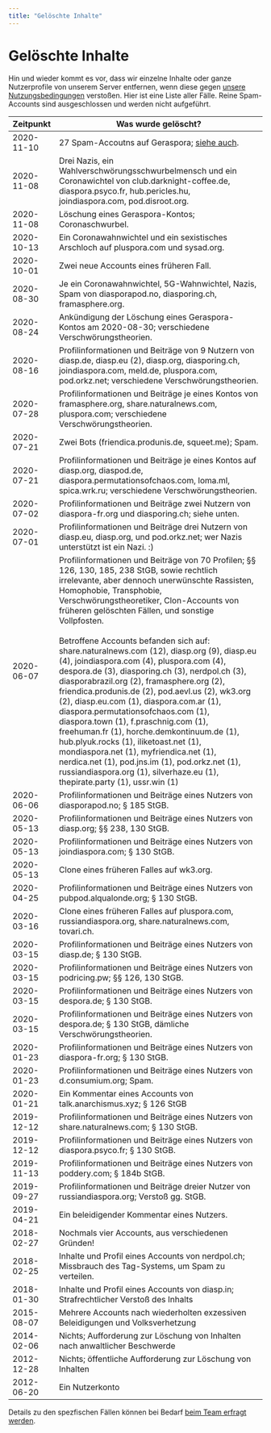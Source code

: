 ```yaml
---
title: "Gelöschte Inhalte"
---
```


# Gelöschte Inhalte

Hin und wieder kommt es vor, dass wir einzelne Inhalte oder ganze Nutzerprofile von unserem Server entfernen, wenn diese gegen [unsere Nutzungsbedingungen](/pod/legal.html) verstoßen. Hier ist eine Liste aller Fälle. Reine Spam-Accounts sind ausgeschlossen und werden nicht aufgeführt.

| Zeitpunkt  | Was wurde gelöscht?                                                                                                                                                                                                                                                                                                                                                                                                                                                                                                                                                                                                                                                                                                                                                                                                                                                                                                                                                       |
| ---------- | ------------------------------------------------------------------------------------------------------------------------------------------------------------------------------------------------------------------------------------------------------------------------------------------------------------------------------------------------------------------------------------------------------------------------------------------------------------------------------------------------------------------------------------------------------------------------------------------------------------------------------------------------------------------------------------------------------------------------------------------------------------------------------------------------------------------------------------------------------------------------------------------------------------------------------------------------------------------------- |
| 2020-11-10 | 27 Spam-Accoutns auf Geraspora; [siehe auch](https://pod.geraspora.de/posts/255ab1f005b00139cc9f268acd52edbf).                                                                                                                                                                                                                                                                                                                                                                                                                                                                                                                                                                                                                                                                                                                                                                                                                                                            |
| 2020-11-08 | Drei Nazis, ein Wahlverschwörungsschwurbelmensch und ein Coronawichtel von club.darknight-coffee.de, diaspora.psyco.fr, hub.pericles.hu, joindiaspora.com, pod.disroot.org.                                                                                                                                                                                                                                                                                                                                                                                                                                                                                                                                                                                                                                                                                                                                                                                               |
| 2020-11-08 | Löschung eines Geraspora-Kontos; Coronaschwurbel.                                                                                                                                                                                                                                                                                                                                                                                                                                                                                                                                                                                                                                                                                                                                                                                                                                                                                                                         |
| 2020-10-13 | Ein Coronawahnwichtel und ein sexistisches Arschloch auf pluspora.com und sysad.org.                                                                                                                                                                                                                                                                                                                                                                                                                                                                                                                                                                                                                                                                                                                                                                                                                                                                                      |
| 2020-10-01 | Zwei neue Accounts eines früheren Fall.                                                                                                                                                                                                                                                                                                                                                                                                                                                                                                                                                                                                                                                                                                                                                                                                                                                                                                                                   |
| 2020-08-30 | Je ein Coronawahnwichtel, 5G-Wahnwichtel, Nazis, Spam von diasporapod.no, diasporing.ch, framasphere.org.                                                                                                                                                                                                                                                                                                                                                                                                                                                                                                                                                                                                                                                                                                                                                                                                                                                                 |
| 2020-08-24 | Ankündigung der Löschung eines Geraspora-Kontos am 2020-08-30; verschiedene Verschwörungstheorien.                                                                                                                                                                                                                                                                                                                                                                                                                                                                                                                                                                                                                                                                                                                                                                                                                                                                        |
| 2020-08-16 | Profilinformationen und Beiträge von 9 Nutzern von diasp.de, diasp.eu (2), diasp.org, diasporing.ch, joindiaspora.com, meld.de, pluspora.com, pod.orkz.net; verschiedene Verschwörungstheorien.                                                                                                                                                                                                                                                                                                                                                                                                                                                                                                                                                                                                                                                                                                                                                                           |
| 2020-07-28 | Profilinformationen und Beiträge je eines Kontos von framasphere.org, share.naturalnews.com, pluspora.com; verschiedene Verschwörungstheorien.                                                                                                                                                                                                                                                                                                                                                                                                                                                                                                                                                                                                                                                                                                                                                                                                                            |
| 2020-07-21 | Zwei Bots (friendica.produnis.de, squeet.me); Spam.                                                                                                                                                                                                                                                                                                                                                                                                                                                                                                                                                                                                                                                                                                                                                                                                                                                                                                                       |
| 2020-07-21 | Profilinformationen und Beiträge je eines Kontos auf diasp.org, diaspod.de, diaspora.permutationsofchaos.com, loma.ml, spica.wrk.ru; verschiedene Verschwörungstheorien.                                                                                                                                                                                                                                                                                                                                                                                                                                                                                                                                                                                                                                                                                                                                                                                                  |
| 2020-07-02 | Profilinformationen und Beiträge zwei Nutzern von diaspora-fr.org und diasporing.ch; siehe unten.                                                                                                                                                                                                                                                                                                                                                                                                                                                                                                                                                                                                                                                                                                                                                                                                                                                                         |
| 2020-07-01 | Profilinformationen und Beiträge drei Nutzern von diasp.eu, diasp.org, und pod.orkz.net; wer Nazis unterstützt ist ein Nazi. :)                                                                                                                                                                                                                                                                                                                                                                                                                                                                                                                                                                                                                                                                                                                                                                                                                                           |
| 2020-06-07 | Profilinformationen und Beiträge von 70 Profilen; §§ 126, 130, 185, 238 StGB, sowie rechtlich irrelevante, aber dennoch unerwünschte Rassisten, Homophobie, Transphobie, Verschwörungstheoretiker, Clon-Accounts von früheren gelöschten Fällen, und sonstige Vollpfosten.<br><br>Betroffene Accounts befanden sich auf: share.naturalnews.com (12), diasp.org (9), diasp.eu (4), joindiaspora.com (4), pluspora.com (4), despora.de (3), diasporing.ch (3), nerdpol.ch (3), diasporabrazil.org (2), framasphere.org (2), friendica.produnis.de (2), pod.aevl.us (2), wk3.org (2), diasp.eu.com (1), diaspora.com.ar (1), diaspora.permutationsofchaos.com (1), diaspora.town (1), f.praschnig.com (1), freehuman.fr (1), horche.demkontinuum.de (1), hub.plyuk.rocks (1), iliketoast.net (1), mondiaspora.net (1), myfriendica.net (1), nerdica.net (1), pod.jns.im (1), pod.orkz.net (1), russiandiaspora.org (1), silverhaze.eu (1), thepirate.party (1), ussr.win (1) |
| 2020-06-06 | Profilinformationen und Beiträge eines Nutzers von diasporapod.no; § 185 StGB.                                                                                                                                                                                                                                                                                                                                                                                                                                                                                                                                                                                                                                                                                                                                                                                                                                                                                            |
| 2020-05-13 | Profilinformationen und Beiträge eines Nutzers von diasp.org; §§ 238, 130 StGB.                                                                                                                                                                                                                                                                                                                                                                                                                                                                                                                                                                                                                                                                                                                                                                                                                                                                                           |
| 2020-05-13 | Profilinformationen und Beiträge eines Nutzers von joindiaspora.com; § 130 StGB.                                                                                                                                                                                                                                                                                                                                                                                                                                                                                                                                                                                                                                                                                                                                                                                                                                                                                          |
| 2020-05-13 | Clone eines früheren Falles auf wk3.org.                                                                                                                                                                                                                                                                                                                                                                                                                                                                                                                                                                                                                                                                                                                                                                                                                                                                                                                                  |
| 2020-04-25 | Profilinformationen und Beiträge eines Nutzers von pubpod.alqualonde.org; § 130 StGB.                                                                                                                                                                                                                                                                                                                                                                                                                                                                                                                                                                                                                                                                                                                                                                                                                                                                                     |
| 2020-03-16 | Clone eines früheren Falles auf pluspora.com, russiandiaspora.org, share.naturalnews.com, tovari.ch.                                                                                                                                                                                                                                                                                                                                                                                                                                                                                                                                                                                                                                                                                                                                                                                                                                                                      |
| 2020-03-15 | Profilinformationen und Beiträge eines Nutzers von diasp.de; § 130 StGB.                                                                                                                                                                                                                                                                                                                                                                                                                                                                                                                                                                                                                                                                                                                                                                                                                                                                                                  |
| 2020-03-15 | Profilinformationen und Beiträge eines Nutzers von podricing.pw; §§ 126, 130 StGB.                                                                                                                                                                                                                                                                                                                                                                                                                                                                                                                                                                                                                                                                                                                                                                                                                                                                                        |
| 2020-03-15 | Profilinformationen und Beiträge eines Nutzers von despora.de; § 130 StGB.                                                                                                                                                                                                                                                                                                                                                                                                                                                                                                                                                                                                                                                                                                                                                                                                                                                                                                |
| 2020-03-15 | Profilinformationen und Beiträge eines Nutzers von despora.de; § 130 StGB, dämliche Verschwörungstheorien.                                                                                                                                                                                                                                                                                                                                                                                                                                                                                                                                                                                                                                                                                                                                                                                                                                                                |
| 2020-01-23 | Profilinformationen und Beiträge eines Nutzers von diaspora-fr.org; § 130 StGB.                                                                                                                                                                                                                                                                                                                                                                                                                                                                                                                                                                                                                                                                                                                                                                                                                                                                                           |
| 2020-01-23 | Profilinformationen und Beiträge eines Nutzers von d.consumium.org; Spam.                                                                                                                                                                                                                                                                                                                                                                                                                                                                                                                                                                                                                                                                                                                                                                                                                                                                                                 |
| 2020-01-21 | Ein Kommentar eines Accounts von talk.anarchismus.xyz; § 126 StGB                                                                                                                                                                                                                                                                                                                                                                                                                                                                                                                                                                                                                                                                                                                                                                                                                                                                                                         |
| 2019-12-12 | Profilinformationen und Beiträge eines Nutzers von share.naturalnews.com; § 130 StGB.                                                                                                                                                                                                                                                                                                                                                                                                                                                                                                                                                                                                                                                                                                                                                                                                                                                                                     |
| 2019-12-12 | Profilinformationen und Beiträge eines Nutzers von diaspora.psyco.fr; § 130 StGB.                                                                                                                                                                                                                                                                                                                                                                                                                                                                                                                                                                                                                                                                                                                                                                                                                                                                                         |
| 2019-11-13 | Profilinformationen und Beiträge eines Nutzers von poddery.com; § 184b StGB.                                                                                                                                                                                                                                                                                                                                                                                                                                                                                                                                                                                                                                                                                                                                                                                                                                                                                              |
| 2019-09-27 | Profilinformationen und Beiträge dreier Nutzer von russiandiaspora.org; Verstoß gg. StGB.                                                                                                                                                                                                                                                                                                                                                                                                                                                                                                                                                                                                                                                                                                                                                                                                                                                                                 |
| 2019-04-21 | Ein beleidigender Kommentar eines Nutzers.                                                                                                                                                                                                                                                                                                                                                                                                                                                                                                                                                                                                                                                                                                                                                                                                                                                                                                                                |
| 2018-02-27 | Nochmals vier Accounts, aus verschiedenen Gründen!                                                                                                                                                                                                                                                                                                                                                                                                                                                                                                                                                                                                                                                                                                                                                                                                                                                                                                                        |
| 2018-02-25 | Inhalte und Profil eines Accounts von nerdpol.ch; Missbrauch des Tag-Systems, um Spam zu verteilen.                                                                                                                                                                                                                                                                                                                                                                                                                                                                                                                                                                                                                                                                                                                                                                                                                                                                       |
| 2018-01-30 | Inhalte und Profil eines Accounts von diasp.in; Strafrechtlicher Verstoß des Inhalts                                                                                                                                                                                                                                                                                                                                                                                                                                                                                                                                                                                                                                                                                                                                                                                                                                                                                      |
| 2015-08-07 | Mehrere Accounts nach wiederholten exzessiven Beleidigungen und Volksverhetzung                                                                                                                                                                                                                                                                                                                                                                                                                                                                                                                                                                                                                                                                                                                                                                                                                                                                                           |
| 2014-02-06 | Nichts; Aufforderung zur Löschung von Inhalten nach anwaltlicher Beschwerde                                                                                                                                                                                                                                                                                                                                                                                                                                                                                                                                                                                                                                                                                                                                                                                                                                                                                               |
| 2012-12-28 | Nichts; öffentliche Aufforderung zur Löschung von Inhalten                                                                                                                                                                                                                                                                                                                                                                                                                                                                                                                                                                                                                                                                                                                                                                                                                                                                                                                |
| 2012-06-20 | Ein Nutzerkonto                                                                                                                                                                                                                                                                                                                                                                                                                                                                                                                                                                                                                                                                                                                                                                                                                                                                                                                                                           |

Details zu den spezfischen Fällen können bei Bedarf [beim Team erfragt werden](/pod/team.html).
